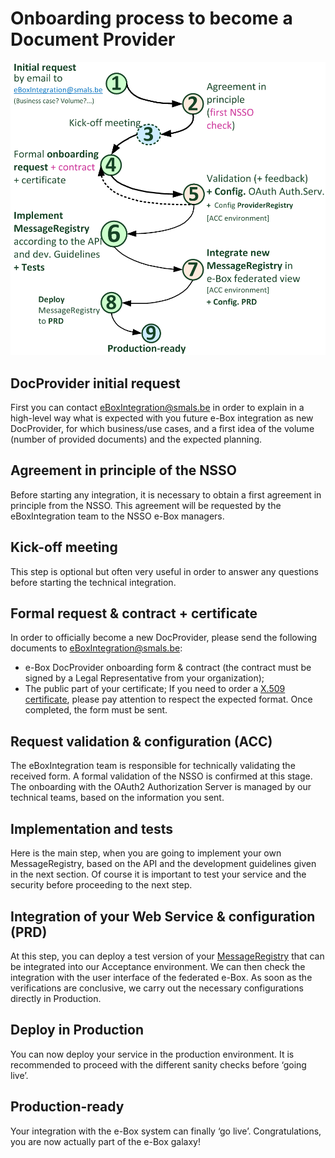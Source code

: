 # Onboarding process to become a Document Provider
![Diagram: DocProvider onboarding process](../media/docProviderOnboardingProcess.png)

## DocProvider initial request
First you can contact [eBoxIntegration@smals.be](mailto:eBoxIntegration@smals.be) in order to explain in a high-level way what is expected with you future e-Box integration as new DocProvider, for which business/use cases, and a first idea of the volume (number of provided documents) and the expected planning. 

## Agreement in principle of the NSSO
Before starting any integration, it is necessary to obtain a first agreement in principle from the NSSO. This agreement will be requested by the eBoxIntegration team to the NSSO e-Box managers.

## Kick-off meeting
This step is optional but often very useful in order to answer any questions before starting the technical integration.

## Formal request & contract + certificate
In order to officially become a new DocProvider, please send the following documents to [eBoxIntegration@smals.be](mailto:eBoxIntegration@smals.be):
- e-Box DocProvider onboarding form & contract (the contract must be signed by a Legal Representative from your organization);
- The public part of your certificate;
If you need to order a [X.509 certificate](../common/x509_certificate.md), please pay attention to respect the expected format. Once completed, the form must be sent.

## Request validation & configuration (ACC)
The eBoxIntegration team is responsible for technically validating the received form. A formal validation of the NSSO is confirmed at this stage. The onboarding with the OAuth2 Authorization Server is managed by our technical teams, based on the information you sent. 

## Implementation and tests 
Here is the main step, when you are going to implement your own MessageRegistry, based on the API and the development guidelines given in the next section. Of course it is important to test your service and the security before proceeding to the next step.

## Integration of your Web Service & configuration (PRD)
At this step, you can deploy a test version of your [MessageRegistry](document_provider.md#MessageRegistryService) that can be integrated into our Acceptance environment. We can then check the integration with the user interface of the federated e-Box. As soon as the verifications are conclusive, we carry out the necessary configurations directly in Production.

## Deploy in Production
You can now deploy your service in the production environment. It is recommended to proceed with the different sanity checks before ‘going live’.

## Production-ready
Your integration with the e-Box system can finally ‘go live’. Congratulations, you are now actually part of the e-Box galaxy!
